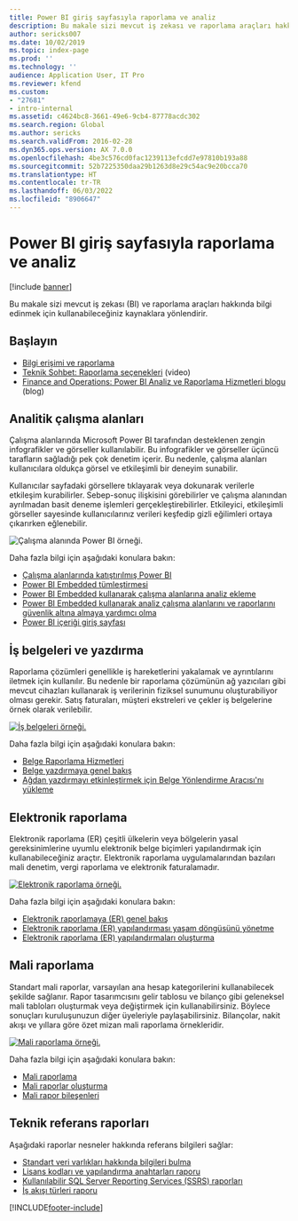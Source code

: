 ```yaml
---
title: Power BI giriş sayfasıyla raporlama ve analiz
description: Bu makale sizi mevcut iş zekası ve raporlama araçları hakkında bilgi edinmek için kullanabileceğiniz kaynaklara yönlendirir.
author: sericks007
ms.date: 10/02/2019
ms.topic: index-page
ms.prod: ''
ms.technology: ''
audience: Application User, IT Pro
ms.reviewer: kfend
ms.custom:
- "27681"
- intro-internal
ms.assetid: c4624bc8-3661-49e6-9cb4-87778acdc302
ms.search.region: Global
ms.author: sericks
ms.search.validFrom: 2016-02-28
ms.dyn365.ops.version: AX 7.0.0
ms.openlocfilehash: 4be3c576cd0fac1239113efcdd7e97810b193a88
ms.sourcegitcommit: 52b7225350daa29b1263d8e29c54ac9e20bcca70
ms.translationtype: HT
ms.contentlocale: tr-TR
ms.lasthandoff: 06/03/2022
ms.locfileid: "8906647"
---
```

# <a name="reporting-and-analytics-with-power-bi-home-page"></a>Power BI giriş sayfasıyla raporlama ve analiz

[!include [banner](../includes/banner.md)]

Bu makale sizi mevcut iş zekası (BI) ve raporlama araçları hakkında bilgi edinmek için kullanabileceğiniz kaynaklara yönlendirir.

## <a name="get-started"></a>Başlayın
- [Bilgi erişimi ve raporlama](information-access-reporting.md)
- [Teknik Sohbet: Raporlama seçenekleri](https://www.youtube.com/watch?v=NzZONjKs5xA) (video)
- [Finance and Operations: Power BI Analiz ve Raporlama Hizmetleri blogu](https://community.dynamics.com/365/financeandoperations/b/powerbianalyticsandreporting) (blog)

## <a name="analytical-workspaces"></a>Analitik çalışma alanları
Çalışma alanlarında Microsoft Power BI tarafından desteklenen zengin infografikler ve görseller kullanılabilir. Bu infografikler ve görseller üçüncü tarafların sağladığı pek çok denetim içerir. Bu nedenle, çalışma alanları kullanıcılara oldukça görsel ve etkileşimli bir deneyim sunabilir.

Kullanıcılar sayfadaki görsellere tıklayarak veya dokunarak verilerle etkileşim kurabilirler. Sebep-sonuç ilişkisini görebilirler ve çalışma alanından ayrılmadan basit deneme işlemleri gerçekleştirebilirler. Etkileyici, etkileşimli görseller sayesinde kullanıcılarınız verileri keşfedip gizli eğilimleri ortaya çıkarırken eğlenebilir.

![Çalışma alanında Power BI örneği.](./media/Power-BI-in-D365-Workspace.png)

Daha fazla bilgi için aşağıdaki konulara bakın:

- [Çalışma alanlarında katıştırılmış Power BI](embed-power-bi-workspaces.md)
- [Power BI Embedded tümleştirmesi](power-bi-embedded-integration.md)
- [Power BI Embedded kullanarak çalışma alanlarına analiz ekleme](add-analytics-tab-workspaces.md)
- [Power BI Embedded kullanarak analiz çalışma alanlarını ve raporlarını güvenlik altına almaya yardımcı olma](secure-analytical-workspaces.md)
- [Power BI içeriği giriş sayfası](power-bi-home-page.md)

## <a name="business-documents-and-printing"></a>İş belgeleri ve yazdırma
Raporlama çözümleri genellikle iş hareketlerini yakalamak ve ayrıntılarını iletmek için kullanılır. Bu nedenle bir raporlama çözümünün ağ yazıcıları gibi mevcut cihazları kullanarak iş verilerinin fiziksel sunumunu oluşturabiliyor olması gerekir. Satış faturaları, müşteri ekstreleri ve çekler iş belgelerine örnek olarak verilebilir.

[![İş belgeleri örneği.](./media/image-of-business-documents-1024x632.png)](./media/image-of-business-documents.png)

Daha fazla bilgi için aşağıdaki konulara bakın:

- [Belge Raporlama Hizmetleri](document-reporting-services.md)
- [Belge yazdırmaya genel bakış](print-documents.md)
- [Ağdan yazdırmayı etkinleştirmek için Belge Yönlendirme Aracısı'nı yükleme](install-document-routing-agent.md)

## <a name="electronic-reporting"></a>Elektronik raporlama
Elektronik raporlama (ER) çeşitli ülkelerin veya bölgelerin yasal gereksinimlerine uyumlu elektronik belge biçimleri yapılandırmak için kullanabileceğiniz araçtır. Elektronik raporlama uygulamalarından bazıları mali denetim, vergi raporlama ve elektronik faturalamadır.

[![Elektronik raporlama örneği.](./media/electronic-reporting-example.png)](./media/electronic-reporting-example.png)

Daha fazla bilgi için aşağıdaki konulara bakın:

- [Elektronik raporlamaya (ER) genel bakış](general-electronic-reporting.md)
- [Elektronik raporlama (ER) yapılandırması yaşam döngüsünü yönetme](general-electronic-reporting-manage-configuration-lifecycle.md)
- [Elektronik raporlama (ER) yapılandırmaları oluşturma](electronic-reporting-configuration.md)

## <a name="financial-reporting"></a>Mali raporlama
Standart mali raporlar, varsayılan ana hesap kategorilerini kullanabilecek şekilde sağlanır. Rapor tasarımcısını gelir tablosu ve bilanço gibi geleneksel mali tabloları oluşturmak veya değiştirmek için kullanabilirsiniz. Böylece sonuçları kuruluşunuzun diğer üyeleriyle paylaşabilirsiniz. Bilançolar, nakit akışı ve yıllara göre özet mizan mali raporlama örnekleridir.

[![Mali raporlama örneği.](./media/financial-reporting-example.png)](./media/financial-reporting-example.png)

Daha fazla bilgi için aşağıdaki konulara bakın:

- [Mali raporlama](financial-reporting-intro.md)
- [Mali raporlar oluşturma](generate-financial-report.md)
- [Mali rapor bileşenleri](financial-report-components.md)

## <a name="technical-reference-reports"></a>Teknik referans raporları
Aşağıdaki raporlar nesneler hakkında referans bilgileri sağlar:

- [Standart veri varlıkları hakkında bilgileri bulma](../data-entities/data-entities-report.md)
- [Lisans kodları ve yapılandırma anahtarları raporu](../sysadmin/license-codes-configuration-keys-report.md)
- [Kullanılabilir SQL Server Reporting Services (SSRS) raporları](SSRS-report.md)
- [İş akışı türleri raporu](../../fin-ops/organization-administration/workflow-types-report.md)


[!INCLUDE[footer-include](../../../includes/footer-banner.md)]